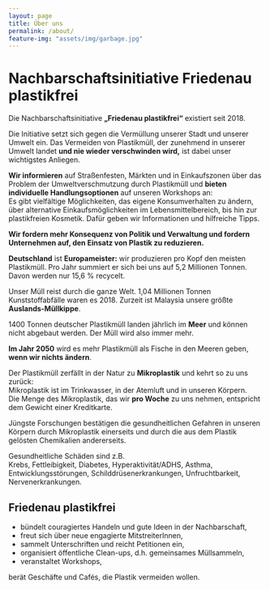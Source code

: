 ```yaml
---
layout: page
title: Über uns
permalink: /about/
feature-img: "assets/img/garbage.jpg"
---
```


# Nachbarschaftsinitiative Friedenau plastikfrei

Die Nachbarschaftsinitiative **„Friedenau plastikfrei“** existiert seit 2018.

Die Initiative setzt sich gegen die Vermüllung unserer Stadt und unserer Umwelt ein.
Das Vermeiden von Plastikmüll, der zunehmend in unserer Umwelt landet
**und nie wieder verschwinden wird,** ist dabei unser wichtigstes Anliegen.

**Wir informieren** auf Straßenfesten, Märkten und in Einkaufszonen über das Problem
der Umweltverschmutzung durch Plastikmüll und
**bieten individuelle Handlungsoptionen** auf unseren Workshops an:  
Es gibt vielfältige Möglichkeiten, das eigene Konsumverhalten zu ändern,
über alternative Einkaufsmöglichkeiten im Lebensmittelbereich,
bis hin zur plastikfreien Kosmetik. Dafür geben wir Informationen und hilfreiche Tipps.

**Wir fordern mehr Konsequenz von Politik und Verwaltung und fordern Unternehmen auf,
den Einsatz von Plastik zu reduzieren.**

**Deutschland** ist **Europameister:** wir produzieren pro Kopf den meisten Plastikmüll.
Pro Jahr summiert er sich bei uns auf 5,2 Millionen Tonnen. Davon werden nur 15,6 % recycelt.

Unser Müll reist durch die ganze Welt. 1,04 Millionen Tonnen Kunststoffabfälle waren es 2018.
Zurzeit ist Malaysia unsere größte **Auslands-Müllkippe**.

1400 Tonnen deutscher Plastikmüll landen jährlich im **Meer** und können nicht abgebaut werden.
Der Müll wird also immer mehr.

**Im Jahr 2050** wird es mehr Plastikmüll als Fische in den Meeren geben, **wenn wir nichts ändern**.

Der Plastikmüll zerfällt in der Natur zu **Mikroplastik** und kehrt so zu uns zurück:  
Mikroplastik ist im Trinkwasser, in der Atemluft und in unseren Körpern.  
Die Menge des Mikroplastik, das wir **pro Woche** zu uns nehmen,
entspricht dem Gewicht einer Kreditkarte.

Jüngste Forschungen bestätigen die gesundheitlichen Gefahren in unseren Körpern durch
Mikroplastik einerseits und durch die aus dem Plastik gelösten Chemikalien andererseits.

Gesundheitliche Schäden sind z.B.  
Krebs, Fettleibigkeit, Diabetes, Hyperaktivität/ADHS, Asthma,
Entwicklungsstörungen, Schilddrüsenerkrankungen, Unfruchtbarkeit, Nervenerkrankungen.

## Friedenau plastikfrei
- bündelt couragiertes Handeln und gute Ideen in der Nachbarschaft,
- freut sich über neue engagierte MitstreiterInnen,
- sammelt Unterschriften und reicht Petitionen ein,
- organisiert öffentliche Clean-ups, d.h. gemeinsames Müllsammeln,
- veranstaltet Workshops,

berät Geschäfte und Cafés, die Plastik vermeiden wollen.
